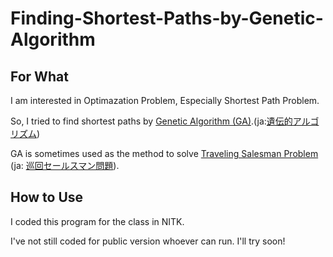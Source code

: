 # Finding-Shortest-Paths-by-Genetic-Algorithm

## For What 

I am interested in Optimazation Problem, Especially Shortest Path Problem. 

So, I tried to find shortest paths by  [Genetic Algorithm (GA)](https://en.wikipedia.org/wiki/Genetic_algorithm).(ja:[遺伝的アルゴリズム](https://ja.wikipedia.org/wiki/%E9%81%BA%E4%BC%9D%E7%9A%84%E3%82%A2%E3%83%AB%E3%82%B4%E3%83%AA%E3%82%BA%E3%83%A0))


GA is sometimes used as the method to solve 
[Traveling Salesman Problem](https://en.wikipedia.org/wiki/Travelling_salesman_problem)
(ja: [巡回セールスマン問題](https://ja.wikipedia.org/wiki/%E5%B7%A1%E5%9B%9E%E3%82%BB%E3%83%BC%E3%83%AB%E3%82%B9%E3%83%9E%E3%83%B3%E5%95%8F%E9%A1%8C)).


## How to Use
I coded this program for the class in NITK.

I've not still coded for public version whoever can run.
I'll try soon!

